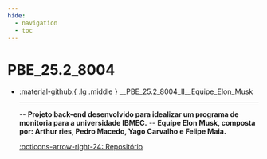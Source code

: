 ```yaml
---
hide:
  - navigation
  - toc
---  
```


# PBE_25.2_8004

<div class="grid cards" markdown>

-   :material-github:{ .lg .middle } __PBE_25.2_8004_II__Equipe_Elon_Musk

    ---

    -- **Projeto back-end desenvolvido para idealizar um programa de monitoria para a universidade IBMEC.**
    -- **Equipe Elon Musk, composta por: Arthur ries, Pedro Macedo, Yago Carvalho e Felipe Maia.**

    [:octicons-arrow-right-24: Repositório](https://github.com/Projetos-de-Extensao/PBE_25.2_8004_II)


</div>

